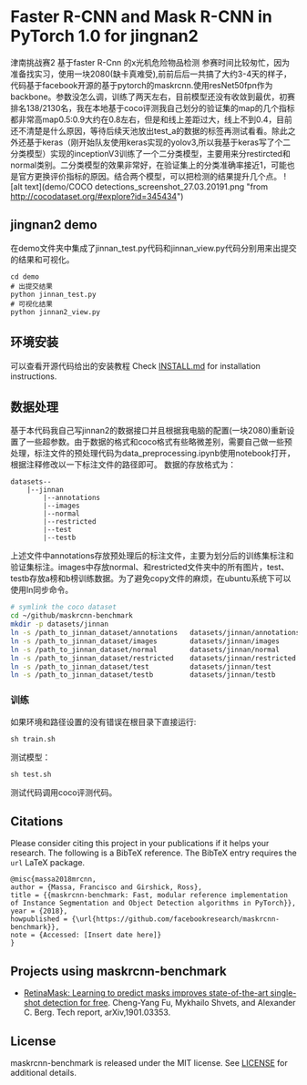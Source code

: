 # Faster R-CNN and Mask R-CNN in PyTorch 1.0 for jingnan2

津南挑战赛2 基于faster R-Cnn 的x光机危险物品检测
参赛时间比较匆忙，因为准备找实习，使用一块2080(缺卡真难受),前前后后一共搞了大约3-4天的样子，代码基于facebook开源的基于pytorch的maskrcnn.使用resNet50fpn作为backbone。参数没怎么调，训练了两天左右，目前模型还没有收敛到最优，初赛排名138/2130名，我在本地基于coco评测我自己划分的验证集的map的几个指标都非常高map0.5:0.9大约在0.8左右，但是和线上差距过大，线上不到0.4，目前还不清楚是什么原因，等待后续天池放出test_a的数据的标签再测试看看。除此之外还基于keras（刚开始队友使用keras实现的yolov3,所以我基于keras写了个二分类模型）实现的inceptionV3训练了一个二分类模型，主要用来分restircted和normal类别。二分类模型的效果非常好，在验证集上的分类准确率接近1，可能也是官方更换评价指标的原因。结合两个模型，可以把检测的结果提升几个点。
![alt text](demo/COCO detections_screenshot_27.03.20191.png "from http://cocodataset.org/#explore?id=345434")


## jingnan2  demo

在demo文件夹中集成了jinnan_test.py代码和jinnan_view.py代码分别用来出提交的结果和可视化。
```
cd demo
# 出提交结果
python jinnan_test.py
# 可视化结果
python jinnan2_view.py
```

## 环境安装

可以查看开源代码给出的安装教程
Check [INSTALL.md](INSTALL.md) for installation instructions.

## 数据处理
基于本代码我自己写jinnan2的数据接口并且根据我电脑的配置(一块2080)重新设置了一些超参数。由于数据的格式和coco格式有些略微差别，需要自己做一些预处理，标注文件的预处理代码为data_preprocessing.ipynb使用notebook打开，根据注释修改以一下标注文件的路径即可。
数据的存放格式为：
```
datasets--
    |--jinnan
        |--annotations
        |--images
        |--normal
        |--restricted
        |--test
        |--testb
```
上述文件中annotations存放预处理后的标注文件，主要为划分后的训练集标注和验证集标注。images中存放normal、和restricted文件夹中的所有图片，test、testb存放a榜和b榜训练数据。为了避免copy文件的麻烦，在ubuntu系统下可以使用ln同步命令。

```bash
# symlink the coco dataset
cd ~/github/maskrcnn-benchmark
mkdir -p datasets/jinnan
ln -s /path_to_jinnan_dataset/annotations   datasets/jinnan/annotations
ln -s /path_to_jinnan_dataset/images        datasets/jinnan/images
ln -s /path_to_jinnan_dataset/normal        datasets/jinnan/normal
ln -s /path_to_jinnan_dataset/restricted    datasets/jinnan/restricted
ln -s /path_to_jinnan_dataset/test          datasets/jinnan/test
ln -s /path_to_jinnan_dataset/testb         datasets/jinnan/testb
```
      
### 训练

如果环境和路径设置的没有错误在根目录下直接运行:
```
sh train.sh
```
测试模型：
```
sh test.sh
```
测试代码调用coco评测代码。


## Citations
Please consider citing this project in your publications if it helps your research. The following is a BibTeX reference. The BibTeX entry requires the `url` LaTeX package.
```
@misc{massa2018mrcnn,
author = {Massa, Francisco and Girshick, Ross},
title = {{maskrcnn-benchmark: Fast, modular reference implementation of Instance Segmentation and Object Detection algorithms in PyTorch}},
year = {2018},
howpublished = {\url{https://github.com/facebookresearch/maskrcnn-benchmark}},
note = {Accessed: [Insert date here]}
}
```

## Projects using maskrcnn-benchmark

- [RetinaMask: Learning to predict masks improves state-of-the-art single-shot detection for free](https://arxiv.org/abs/1901.03353). 
  Cheng-Yang Fu, Mykhailo Shvets, and Alexander C. Berg.
  Tech report, arXiv,1901.03353.



## License

maskrcnn-benchmark is released under the MIT license. See [LICENSE](LICENSE) for additional details.
